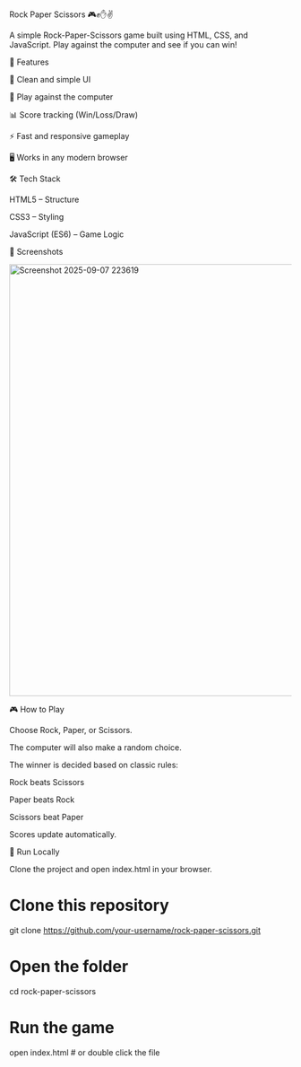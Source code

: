 Rock Paper Scissors 🎮✊✋✌️

A simple Rock-Paper-Scissors game built using HTML, CSS, and JavaScript.
Play against the computer and see if you can win!

🚀 Features

🎨 Clean and simple UI

🤖 Play against the computer

📊 Score tracking (Win/Loss/Draw)

⚡ Fast and responsive gameplay

🖥️ Works in any modern browser



🛠️ Tech Stack

HTML5 – Structure

CSS3 – Styling

JavaScript (ES6) – Game Logic



📸 Screenshots

<img width="1066" height="770" alt="Screenshot 2025-09-07 223619" src="https://github.com/user-attachments/assets/26634d5d-e1d3-478f-9f36-693eab04f96e" />




🎮 How to Play

Choose Rock, Paper, or Scissors.

The computer will also make a random choice.

The winner is decided based on classic rules:

Rock beats Scissors

Paper beats Rock

Scissors beat Paper

Scores update automatically.

🏃 Run Locally

Clone the project and open index.html in your browser.

# Clone this repository
git clone https://github.com/your-username/rock-paper-scissors.git

# Open the folder
cd rock-paper-scissors

# Run the game
open index.html   # or double click the file

